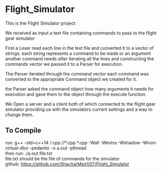 # Flight_Simulator
This is the Flight Simulator project

We received as input a text file containing commands to pass to the flight gear simulator


First a Lexer read each line in the text file and converted it to a vector of strings.
each string represents a command to be made or an argument another command needs
after iterating all the lines and constructing the commands vector
we passed it to a Parser for execution.

The Parser iterated through the command vector 
each command was converted to the appropriate Command object we created for it.

the Parser asked the command object how many arguments it needs for execution
and gave them to the object through the execute function.

We Open a server and a client both of which connected to the flight gear simulator
providing us with the simulators current settings and a way to change them.

## To Compile
run: g++ -std=c++14 */*.cpp */*/*.cpp  *.cpp -Wall -Wextra -Wshadow -Wnon-virtual-dtor -pedantic -o a.out -pthread\
then run: ./a.out file.txt \
file.txt should be the file of commands
for the simulator \
github:
https://github.com/ShacharMeir007/Flight_Simulator
